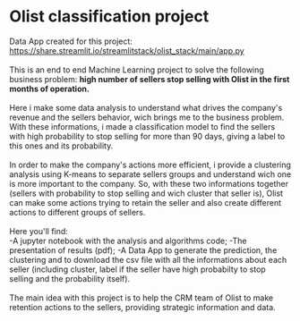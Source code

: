 # Olist classification project
Data App created for this project: https://share.streamlit.io/streamlitstack/olist_stack/main/app.py<br><br>
This is an end to end Machine Learning project to solve the following business problem: <b>high number of sellers stop selling with Olist in the first months of operation.</b><br><br>
Here i make some data analysis to understand what drives the company's revenue and the sellers behavior, wich brings me to the business problem. With these informations, i made a classification model to find the sellers with high probability to stop selling for more than 90 days, giving a label to this ones and its probability.<br><br> 
In order to make the company's actions more efficient, i provide a clustering analysis using K-means to separate sellers groups and understand wich one is more important to the company. So, with these two informations together (sellers with probability to stop selling and wich cluster that seller is), Olist can make some actions trying to retain the seller and also create different actions to different groups of sellers.<br><br>
Here you'll find:<br>
-A jupyter notebook with the analysis and algorithms code;
-The presentation of results (pdf);
-A Data App to generate the prediction, the clustering and to download the csv file with all the informations about each seller (including cluster, label if the seller have high probabilty to stop selling and the probability itself).<br><br>
The main idea with this project is to help the CRM team of Olist to make retention actions to the sellers, providing strategic information and data.

